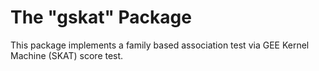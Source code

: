 # The "gskat" Package

This package implements a family based association test via GEE Kernel Machine (SKAT) score test.
